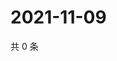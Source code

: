 # 2021-11-09

共 0 条

<!-- BEGIN WEIBO -->
<!-- 最后更新时间 Tue Nov 09 2021 13:12:30 GMT+0800 (China Standard Time) -->

<!-- END WEIBO -->
